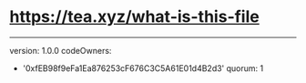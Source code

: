 # https://tea.xyz/what-is-this-file
---
version: 1.0.0
codeOwners:
  - '0xfEB98f9eFa1Ea876253cF676C3C5A61E01d4B2d3'
quorum: 1
